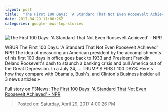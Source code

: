 ```yaml
---
layout: post
title:  "The First 100 Days: 'A Standard That Not Even Roosevelt Achieved' - NPR"
date: 2017-04-29 11:00:26Z
categories: google-news-top-stories
---
```


![The First 100 Days: 'A Standard That Not Even Roosevelt Achieved' - NPR](https://media.npr.org/assets/img/2017/04/28/ap_330309018_wide-e077e8ca3e78971b4afc33046d9fcebeb93b89a5.jpg?s=1400)

WBUR The First 100 Days: 'A Standard That Not Even Roosevelt Achieved' NPR The idea of measuring an American president by the accomplishments of his first 100 days in office goes back to 1933 and President Franklin Delano Roosevelt's dash to staunch a banking crisis and pull America out of the Great Depression. In a July 24, ... TRUMP'S FIRST 100 DAYS: Here's how they compare with Obama's, Bush's, and Clinton's Business Insider all 3 news articles »


Full story on F3News: [The First 100 Days: 'A Standard That Not Even Roosevelt Achieved' - NPR](http://www.f3nws.com/n/UTWVCJ)

> Posted on: Saturday, April 29, 2017 4:00:26 PM
